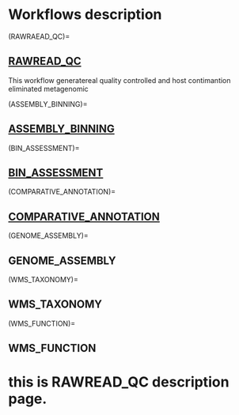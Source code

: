 # Workflows description

(RAWRAEAD_QC)=
## [RAWREAD_QC](RAWREAD_QC_description)

This workflow generatereal quality controlled and host contimantion eliminated  metagenomic 

(ASSEMBLY_BINNING)=
## [ASSEMBLY_BINNING](ASSEMBLY_BINNING_description)

(BIN_ASSESSMENT)=
## [BIN_ASSESSMENT](BIN_ASSESSMENT_description)



(COMPARATIVE_ANNOTATION)=
## [COMPARATIVE_ANNOTATION](COMPARATIVE_ANNOTATION_description)

(GENOME_ASSEMBLY)=
## GENOME_ASSEMBLY

(WMS_TAXONOMY)=
## WMS_TAXONOMY

(WMS_FUNCTION)= 
## WMS_FUNCTION

# this is RAWREAD_QC description page. 


